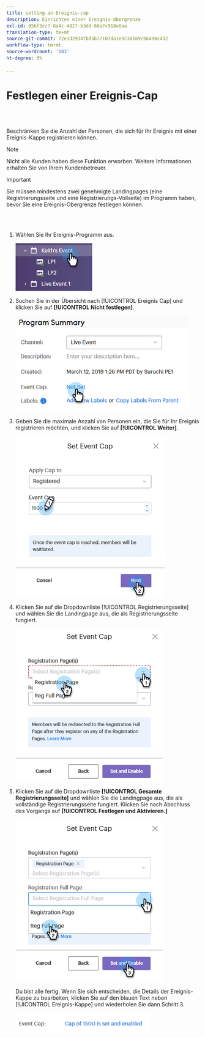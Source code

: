```yaml
---
title: setting-an-Ereignis-cap
description: Einrichten einer Ereignis-Obergrenze
exl-id: 05bf3cc7-8a4c-4827-b3dd-60a7c918e8aa
translation-type: tm+mt
source-git-commit: 72e1d29347bd5b77107da1e9c30169cb6490c432
workflow-type: tm+mt
source-wordcount: '183'
ht-degree: 0%

---
```


# Festlegen einer Ereignis-Cap

<br> 

Beschränken Sie die Anzahl der Personen, die sich für Ihr Ereignis mit einer Ereignis-Kappe registrieren können.

>[!NOTE]
>
>Nicht alle Kunden haben diese Funktion erworben. Weitere Informationen erhalten Sie von Ihrem Kundenbetreuer.

>[!IMPORTANT]
>Sie müssen mindestens zwei genehmigte Landingpages (eine Registrierungsseite und eine Registrierungs-Vollseite) im Programm haben, bevor Sie eine Ereignis-Obergrenze festlegen können.

<br> 

1. Wählen Sie Ihr Ereignis-Programm aus.

   ![Bild eins](/help/sky/assets/event-programs/setting-an-event-cap/setting-an-event-cap-1.png)

1. Suchen Sie in der Übersicht nach [!UICONTROL Ereignis Cap] und klicken Sie auf **[!UICONTROL Nicht festlegen]**.

   ![Bild zwei](/help/sky/assets/event-programs/setting-an-event-cap/setting-an-event-cap-2.png)

1. Geben Sie die maximale Anzahl von Personen ein, die Sie für Ihr Ereignis registrieren möchten, und klicken Sie auf **[!UICONTROL Weiter]**.

   ![Bild drei](/help/sky/assets/event-programs/setting-an-event-cap/setting-an-event-cap-3.png)

1. Klicken Sie auf die Dropdownliste [!UICONTROL Registrierungsseite] und wählen Sie die Landingpage aus, die als Registrierungsseite fungiert.

   ![Bild vier](/help/sky/assets/event-programs/setting-an-event-cap/setting-an-event-cap-4.png)

1. Klicken Sie auf die Dropdownliste **[!UICONTROL Gesamte Registrierungsseite]** und wählen Sie die Landingpage aus, die als vollständige Registrierungsseite fungiert. Klicken Sie nach Abschluss des Vorgangs auf **[!UICONTROL Festlegen und Aktivieren.]**

   ![Bild fünf](/help/sky/assets/event-programs/setting-an-event-cap/setting-an-event-cap-5.png)

   Du bist alle fertig. Wenn Sie sich entscheiden, die Details der Ereignis-Kappe zu bearbeiten, klicken Sie auf den blauen Text neben [!UICONTROL Ereignis-Kappe] und wiederholen Sie dann Schritt 3.

   ![Bild sechs](/help/sky/assets/event-programs/setting-an-event-cap/setting-an-event-cap-6.png)
